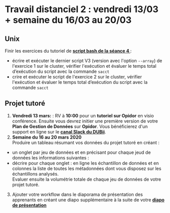 # Travail distanciel 2 : vendredi 13/03 + semaine du 16/03 au 20/03


## Unix 
Finir les exercices du tutoriel de **[script bash de la séance 4 ](https://du-bii.github.io/module-1-Environnement-Unix/seance4/tutorial/scripts_ngs.html)**: 
* écrire et exécuter le dernier script V3 (version avec l'option `--array`) de l'exercice 1 sur le cluster,  vérifier l'exécution et évaluer le temps total d’exécution du script avec la commande `sacct`
* crire et exécuter le script de l'exercice 2 sur le cluster,  vérifier l'exécution et évaluer le temps total d’exécution du script avec la commande `sacct`

## Projet tutoré 
1. **Vendredi 13 mars:** : RV à **10:00** pour un **tutoriel sur Opidor** en visio conférence. Ensuite vous devrez initier une première version de  votre **Plan de Gestion de Données** sur **Opidor**. Vous bénéficierez d'un support en ligne sur le **[canal Slack du DUBii](https://dubii.slack.com)**.
2. **Semaine du 16 au 20 mars 2020**  
Produire un tableau résumant vos données du projet tutoré en créant :
* un onglet par jeu de données et en précisant pour chaque jeud de données les informations suivantes :  
* décrire pour chaque onglet : en ligne les échantillon de données et en colonnes la liste de toutes les métadonnées dont vous disposez sur les échantillons analysés.    
Evaluer ensuite la volumétrie totale de chaque jeu de données de votre projet tutoré.  
3. Ajouter votre workflow dans le diaporama de présentation des apprenants en créant une diapo supplémentaire à la suite de votre **[diapo de présentation ](https://tinyurl.com/dubii20-apprenants)**  


